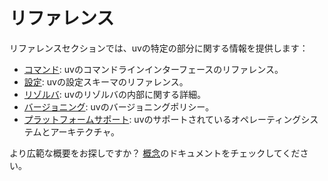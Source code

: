 # リファレンス

リファレンスセクションでは、uvの特定の部分に関する情報を提供します：

- [コマンド](./cli.md): uvのコマンドラインインターフェースのリファレンス。
- [設定](./settings.md): uvの設定スキーマのリファレンス。
- [リゾルバ](./resolver-internals.md): uvのリゾルバの内部に関する詳細。
- [バージョニング](./versioning.md): uvのバージョニングポリシー。
- [プラットフォームサポート](./platforms.md): uvのサポートされているオペレーティングシステムとアーキテクチャ。

より広範な概要をお探しですか？ [概念](../concepts/index.md)のドキュメントをチェックしてください。
